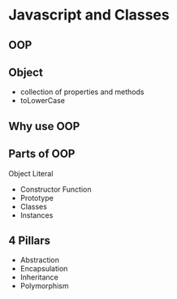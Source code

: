 # Javascript and Classes

## OOP

## Object
- collection of properties and methods
- toLowerCase

## Why use OOP

## Parts of OOP
Object Literal

- Constructor Function 
- Prototype
- Classes 
- Instances

## 4 Pillars
- Abstraction 
- Encapsulation 
- Inheritance
- Polymorphism
